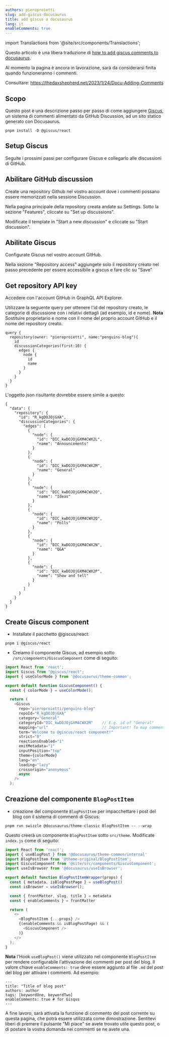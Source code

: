 ```yaml
---
authors: pieroproietti
slug: add-giscus-docusaurus
title: add giscus a docusaurus
lang: it
enableComments: true
---
```


import Translactions from '@site/src/components/Translactions';

<Translactions />

Questo articolo è una libera traduzione di [how to add giscus comments to docusaurus](https://dev.to/m19v/how-to-add-giscus-comments-to-docusaurus-439h).

Al momento la pagina è ancora in lavorazione, sarà da considerarsi finita quando funzioneranno i commenti.

Consultare: https://thedaxshepherd.net/2023/1/24/Docu-Adding-Comments

## Scopo
Questo post è una descrizione passo per passo di come aggiungere [Giscus](https://giscus.app/), un sistema di commenti alimentato da GitHub Discussion, ad un sito statico generato con Docusaurus.

```
pnpm install -D @giscus/react
```

## Setup Giscus
Seguite i prossimi passi per configurare Giscus e collegarlo alle discussioni di GitHub.

## Abilitare GitHub discussion
Create una repository Github nel vostro account dove i commenti possano essere memorizzati nella sessione Discussion.

Nella pagina principale della repository creata andate su Settings.
Sotto la sezione "Features", cliccate su "Set up discussions".

Modificate il template in "Start a new discussion" e cliccate su "Start discussion".

## Abilitate Giscus
Configurate Giscus nel vostro account GitHub.

Nella sezione "Repository access" aggiungete solo il repository creato nel passo precedente per essere accessibile a giscus e fare clic su "Save"

## Get repository API key
Accedere con l'account GitHub in GraphQL API Explorer.

Utilizzare la seguente query per ottenere l'id del repository creato, le categorie di discussione con i relativi dettagli (ad esempio, id e nome). 
**Nota** Sostituire proprietario e nome con il nome del proprio account GitHub e il nome del repository creato.

```
query { 
  repository(owner: "pieroproietti", name:"penguins-blog"){
    id
    discussionCategories(first:10) {
      edges {
        node {
          id
          name
        }
      }
    }
  }
}
```

L'oggetto json risultante dovrebbe essere simile a questo:

```
{
  "data": {
    "repository": {
      "id": "R_kgDOJOjGXA",
      "discussionCategories": {
        "edges": [
          {
            "node": {
              "id": "DIC_kwDOJOjGXM4CWX2L",
              "name": "Announcements"
            }
          },
          {
            "node": {
              "id": "DIC_kwDOJOjGXM4CWX2M",
              "name": "General"
            }
          },
          {
            "node": {
              "id": "DIC_kwDOJOjGXM4CWX2O",
              "name": "Ideas"
            }
          },
          {
            "node": {
              "id": "DIC_kwDOJOjGXM4CWX2Q",
              "name": "Polls"
            }
          },
          {
            "node": {
              "id": "DIC_kwDOJOjGXM4CWX2N",
              "name": "Q&A"
            }
          },
          {
            "node": {
              "id": "DIC_kwDOJOjGXM4CWX2P",
              "name": "Show and tell"
            }
          }
        ]
      }
    }
  }
}
```

## Create Giscus component

* Installate il pacchetto @giscus/react:
```
pnpm i @giscus/react
```

* Creiamo il componente Giscus, ad esempio sotto `/src/components/GiscusComponent` come di seguito:

```typescript
import React from 'react';
import Giscus from "@giscus/react";
import { useColorMode } from '@docusaurus/theme-common';

export default function GiscusComponent() {
  const { colorMode } = useColorMode();

  return (
    <Giscus    
      repo="pieroproietti/penguins-blog"
      repoId="R_kgDOJOjGXA"
      category="General"
      categoryId="DIC_kwDOJOjGXM4CWX2M"    // E.g. id of "General"
      mapping="url"                        // Important! To map comments to URL
      term="Welcome to @giscus/react component!"
      strict="0"
      reactionsEnabled="1"
      emitMetadata="1"
      inputPosition="top"
      theme={colorMode}
      lang="en"
      loading="lazy"
      crossorigin="anonymous"
      async
    />
  );
```
## Creazione del componente `BlogPostItem`
* creazione del componente `BlogPostItem` per impacchettare i post del blog con il sistema di commenti di Giscus:

```
pnpm run swizzle @docusaurus/theme-classic BlogPostItem -- --wrap
```

Questo creerà un componente `BlogPostItem` sotto `src/theme`. 
Modificate `index.js` come di seguito:

```typescript
import React from 'react';
import { useBlogPost } from '@docusaurus/theme-common/internal'
import BlogPostItem from '@theme-original/BlogPostItem';
import GiscusComponent from '@site/src/components/GiscusComponent';
import useIsBrowser from '@docusaurus/useIsBrowser';

export default function BlogPostItemWrapper(props) {
  const { metadata, isBlogPostPage } = useBlogPost()
  const isBrowser = useIsBrowser();

  const { frontMatter, slug, title } = metadata
  const { enableComments } = frontMatter

  return (
    <>
      <BlogPostItem {...props} />
      {(enableComments && isBlogPostPage) && (
        <GiscusComponent />
      )}
    </>
  );
}
```
**Nota** l'Hook `useBlogPost()` viene utilizzato nel componente `BlogPostItem` per rendere configurabile l'attivazione dei commenti per post del blog. Il valore chiave `enableComments: true` deve essere aggiunto al file `.md` del post del blog per attivare i commenti. Ad esempio:

```
---
title: "Title of blog post"
authors: author
tags: [keywordOne, keywordTwo]
enableComments: true # for Gisqus
---
```
A fine lavoro, sarà attivata la funzione di commento del post corrente su questa pagina, che potrà essere utilizzata come dimostrazione. Sentitevi liberi di premere il pulsante "Mi piace" se avete trovato utile questo post, o di postare la vostra domanda nei commenti se ne avete una.
